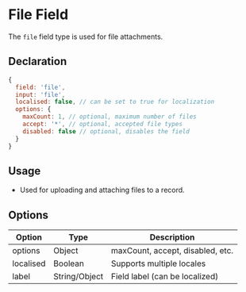 # File Field

The `file` field type is used for file attachments.

## Declaration
```js
{
  field: 'file',
  input: 'file',
  localised: false, // can be set to true for localization
  options: {
    maxCount: 1, // optional, maximum number of files
    accept: '*', // optional, accepted file types
    disabled: false // optional, disables the field
  }
}
```

## Usage
- Used for uploading and attaching files to a record.

## Options
| Option      | Type    | Description                                 |
|-------------|---------|---------------------------------------------|
| options     | Object  | maxCount, accept, disabled, etc.            |
| localised   | Boolean | Supports multiple locales                   |
| label       | String/Object | Field label (can be localized)         |
